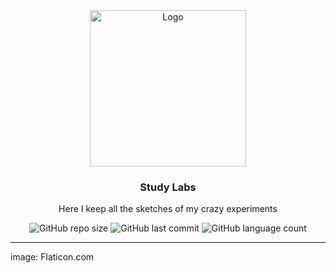 <div align="center">
  <a href="https://github.com/7ib0r/templates">
    <img src="https://raw.githubusercontent.com/7ib0r/7ib0r/main/repofiles/png/lab.png" alt="Logo" width="250" height="250">
  </a>

  <h3 align="center">Study Labs</h3>

  <p align="center">
    Here I keep all the sketches of my crazy experiments
  </p>
  
  ![GitHub repo size](https://img.shields.io/github/repo-size/7ib0r/studyLabs) ![GitHub last commit](https://img.shields.io/github/last-commit/7ib0r/studyLabs) ![GitHub language count](https://img.shields.io/github/languages/count/7ib0r/studyLabs)
  
</div>

---

image: Flaticon.com
